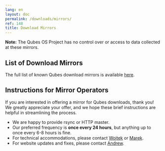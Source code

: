 ```yaml
---
lang: en
layout: doc
permalink: /downloads/mirrors/
ref: 148
title: Download Mirrors
---
```


**Note:** The Qubes OS Project has no control over or access to data collected at these mirrors.

List of Download Mirrors
------------------------

The full list of known Qubes download mirrors is available [here](/downloads/#mirrors).

Instructions for Mirror Operators
---------------------------------

If you are interested in offering a mirror for Qubes downloads, thank you!
We greatly appreciate your offer, and we hope these brief instructions are
helpful in streamlining the process.

* We are happy to provide rsync or HTTP master.
* Our preferred frequency is **once every 24 hours**, but anything up to once
  every 6-8 hours is fine.
* For technical accommodations, please contact [Wojtek](/team/#wojtek-porczyk) or [Marek](/team/#marek-marczykowski-górecki).
* For website updates and fixes, please contact [Andrew](/team/#andrew-david-wong).

